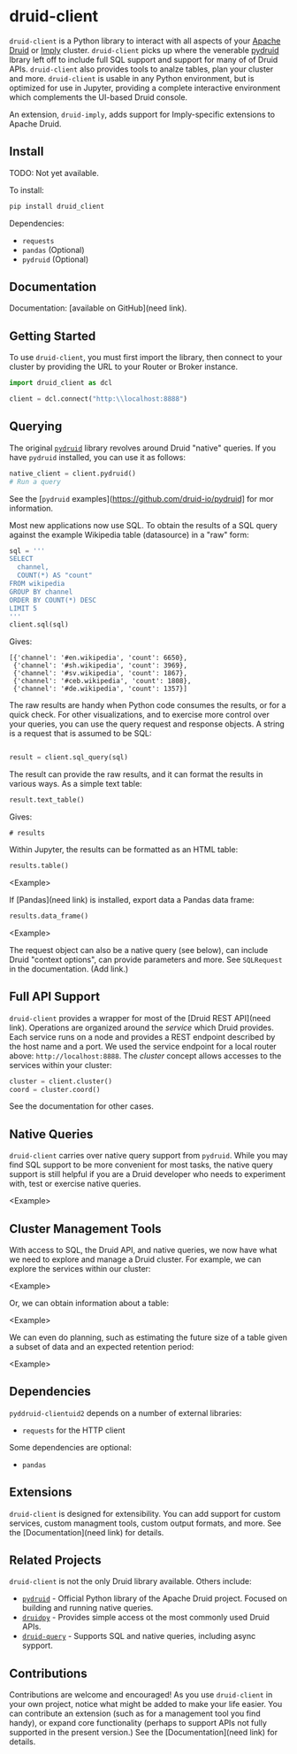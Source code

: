 # druid-client

`druid-client` is a Python library to interact with all aspects of your
[Apache Druid](https://druid.apache.org/) or [Imply](https://imply.io/) cluster. 
`druid-client` picks up where the venerable [pydruid](https://github.com/druid-io/pydruid) lbrary 
left off to include full SQL support and support for many of of Druid APIs. `druid-client`
also provides tools to analze tables, plan your cluster and more. `druid-client` is usable 
in any Python environment, but is optimized for use in Jupyter, providing a complete interactive
environment which complements the UI-based Druid console.

An extension, `druid-imply`, adds support for Imply-specific extensions to Apache Druid.

## Install

TODO: Not yet available.

To install:

```bash
pip install druid_client
```

Dependencies:

* `requests`
* `pandas` (Optional)
* `pydruid` (Optional)

## Documentation

Documentation: [available on GitHub](need link).

## Getting Started

To use `druid-client`, you must first import the library, then connect to your cluster by providing the URL to your Router or Broker instance.

```python
import druid_client as dcl

client = dcl.connect("http:\\localhost:8888")
```

## Querying

The original [`pydruid`](https://pythonhosted.org/pydruid/) library revolves around Druid 
"native" queries. If you have `pydruid` installed, you can use it as follows:

```python
native_client = client.pydruid()
# Run a query
```

See the [`pydruid` examples](https://github.com/druid-io/pydruid] for mor information.

Most new applications now use SQL. To obtain the results of a SQL query against the example Wikipedia table (datasource) in a "raw" form:

```python
sql = '''
SELECT
  channel,
  COUNT(*) AS "count"
FROM wikipedia
GROUP BY channel
ORDER BY COUNT(*) DESC
LIMIT 5
'''
client.sql(sql)
```

Gives:

```text
[{'channel': '#en.wikipedia', 'count': 6650},
 {'channel': '#sh.wikipedia', 'count': 3969},
 {'channel': '#sv.wikipedia', 'count': 1867},
 {'channel': '#ceb.wikipedia', 'count': 1808},
 {'channel': '#de.wikipedia', 'count': 1357}]
```

The raw results are handy when Python code consumes the results, or for a quick check. For other visualizations, and to exercise more control over your queries, you can use the query request and response objects. A string is a request that is assumed to be SQL:

```python

result = client.sql_query(sql)
```

The result can provide the raw results, and it can format the results in various ways. As a simple text table:

```python
result.text_table()
```

Gives:

```text
# results
```

Within Jupyter, the results can be formatted as an HTML table:

```python
results.table()
```

&lt;Example&gt;

If [Pandas](need link) is installed, export data a Pandas data frame:

```python
results.data_frame()
```

&lt;Example&gt;

The request object can also be a native query (see below), can include Druid "context options", can provide parameters and more. See `SQLRequest` in the documentation. (Add link.)

## Full API Support

`druid-client` provides a wrapper for most of the [Druid REST API](need link). Operations are organized around the *service* which Druid provides. Each service runs on a node and provides a REST endpoint described by the host name and a port. We used the service endpoint for a local router above: `http://localhost:8888`. The *cluster* concept allows accesses to the services within your cluster:

```python
cluster = client.cluster()
coord = cluster.coord()
```

See the documentation for other cases.

## Native Queries

`druid-client` carries over native query support from `pydruid`. While you may find SQL support to be more convenient for most tasks, the native query support is still helpful if you are a Druid developer who needs to experiment with, test or exercise native queries.

&lt;Example&gt;

## Cluster Management Tools

With access to SQL, the Druid API, and native queries, we now have what we need to explore and manage a Druid cluster. For example, we can explore the services within our cluster:

&lt;Example&gt;

Or, we can obtain information about a table:

&lt;Example&gt;

We can even do planning, such as estimating the future size of a table given a subset of data and an expected retention period:

&lt;Example&gt;

## Dependencies

`pyddruid-clientuid2` depends on a number of external libraries:

* `requests` for the HTTP client

Some dependencies are optional:

* `pandas`

## Extensions

`druid-client` is designed for extensibility. You can add support for custom services, custom managment tools, custom output formats, and more. See the [Documentation](need link) for details.

## Related Projects

`druid-client` is not the only Druid library available. Others include:

* [`pydruid`](https://pypi.org/project/pydruid/) - Official Python library of the Apache Druid
project. Focused on building and running native queries.
* [`druidpy`](https://pypi.org/project/druidpy/) - Provides simple access ot the most
commonly used Druid APIs.
* [`druid-query`](https://pypi.org/project/druid-query/) - Supports SQL and native queries,
including async sypport.

## Contributions

Contributions are welcome and encouraged! As you use `druid-client` in your own project, notice what might be added to make your life easier. You can contribute an extension (such as for a management tool you find handy), or expand core functionality (perhaps to support APIs not fully supported in the present version.) See the [Documentation](need link) for details.
